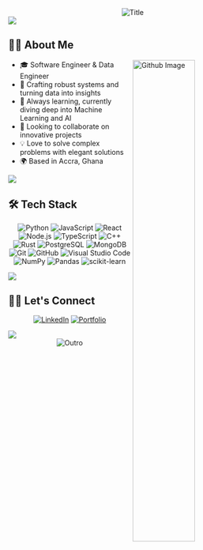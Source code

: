 <div align="center">
  <img src="https://readme-typing-svg.herokuapp.com?font=Architects+Daughter&color=%2338C2FF&size=50&center=true&vCenter=true&height=60&width=600&lines=Hey+There!+👋;I'm+Godwin+Kumahor!;" alt="Title"></img>
</div>

<img src="https://raw.githubusercontent.com/sage9705/sage9705/main/horizontal-divider-gradient.gif">

## 👨‍💻 About Me

<img width="50%" align="right" alt="Github Image" src="https://raw.githubusercontent.com/onimur/.github/master/.resources/git-header.svg" />

- 🎓 Software Engineer & Data Engineer
- 🔭 Crafting robust systems and turning data into insights
- 🌱 Always learning, currently diving deep into Machine Learning and AI
- 👯 Looking to collaborate on innovative projects
- 💡 Love to solve complex problems with elegant solutions
- 🌍 Based in Accra, Ghana

<img src="https://raw.githubusercontent.com/godwinkumahor/godwinkumahor/main/horizontal-divider-gradient.gif">

## 🛠️ Tech Stack

<div align="center">

![Python](https://img.shields.io/badge/-Python-05122A?style=flat&logo=python)
![JavaScript](https://img.shields.io/badge/-JavaScript-05122A?style=flat&logo=javascript)
![React](https://img.shields.io/badge/-React-05122A?style=flat&logo=react)
![Node.js](https://img.shields.io/badge/-Node.js-05122A?style=flat&logo=node.js)
![TypeScript](https://img.shields.io/badge/-TypeScript-05122A?style=flat&logo=TypeScript)
![C++](https://img.shields.io/badge/-C++-05122A?style=flat&logo=C%2B%2B&logoColor=00599C)
![Rust](https://img.shields.io/badge/-Rust-05122A?style=flat&logo=rust&logoColor=white)
![PostgreSQL](https://img.shields.io/badge/-PostgreSQL-05122A?style=flat&logo=postgresql&logoColor=336791)
![MongoDB](https://img.shields.io/badge/-MongoDB-05122A?style=flat&logo=mongodb)
![Git](https://img.shields.io/badge/-Git-05122A?style=flat&logo=git)
![GitHub](https://img.shields.io/badge/-GitHub-05122A?style=flat&logo=github)
![Visual Studio Code](https://img.shields.io/badge/-Visual%20Studio%20Code-05122A?style=flat&logo=visual-studio-code&logoColor=007ACC)
![NumPy](https://img.shields.io/badge/-NumPy-05122A?style=flat&logo=numpy&logoColor=white)
![Pandas](https://img.shields.io/badge/-Pandas-05122A?style=flat&logo=pandas&logoColor=white)
![scikit-learn](https://img.shields.io/badge/-scikit--learn-05122A?style=flat&logo=scikit-learn&logoColor=white)

</div>

<img src="https://raw.githubusercontent.com/sage9705/sage9705/main/horizontal-divider-gradient.gif">

## 🤝🏻 Let's Connect

<div align="center">

[![LinkedIn](https://img.shields.io/badge/LinkedIn-0077B5?style=for-the-badge&logo=linkedin&logoColor=white)](https://www.linkedin.com/in/edem-kumahor-1995aa141)
[![Portfolio](https://img.shields.io/badge/Portfolio-%23F7DF1C?style=for-the-badge&logo=link&logoColor=black&labelColor=yellow)](https://avatarsushi.netlify.app)

</div>

<img src="https://raw.githubusercontent.com/godwinkumahor/godwinkumahor/main/horizontal-divider-gradient.gif">

<div align="center">
  <img src="https://readme-typing-svg.herokuapp.com?font=Architects+Daughter&color=%2338C2FF&size=50&center=true&vCenter=true&height=60&width=600&lines=Thanks+for+visiting!+🙏;Feel+free+to+connect!+😊" alt="Outro"></img>
</div>
